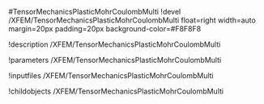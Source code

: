 <!-- MOOSE Object Documentation Stub: Remove this when content is added. -->
#TensorMechanicsPlasticMohrCoulombMulti
!devel /XFEM/TensorMechanicsPlasticMohrCoulombMulti float=right width=auto margin=20px padding=20px background-color=#F8F8F8

!description /XFEM/TensorMechanicsPlasticMohrCoulombMulti

!parameters /XFEM/TensorMechanicsPlasticMohrCoulombMulti

!inputfiles /XFEM/TensorMechanicsPlasticMohrCoulombMulti

!childobjects /XFEM/TensorMechanicsPlasticMohrCoulombMulti
